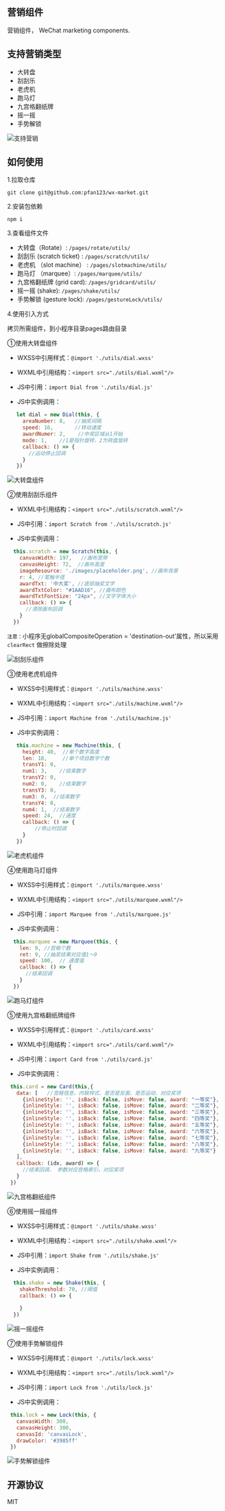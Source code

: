 ## 营销组件

营销组件， WeChat marketing components.


## 支持营销类型

- 大转盘
- 刮刮乐 
- 老虎机	
- 跑马灯 
- 九宫格翻纸牌 
- 摇一摇 
- 手势解锁

 ![支持营销](http://img.pfan123.com/wx_market_1.jpeg?imageView2/1/w/356/h/634)


## 如何使用

1.拉取仓库

```
git clone git@github.com:pfan123/wx-market.git
```

2.安装包依赖

```
npm i 
```

3.查看组件文件

- 大转盘（Rotate）: `/pages/rotate/utils/`
- 刮刮乐 (scratch ticket) : `/pages/scratch/utils/`
- 老虎机	（slot machine） : `/pages/slotmachine/utils/`
- 跑马灯 （marquee）: `/pages/marquee/utils/`
- 九宫格翻纸牌 (grid card): `/pages/gridcard/utils/`
- 摇一摇 (shake): `/pages/shake/utils/`
- 手势解锁 (gesture lock): `/pages/gestureLock/utils/`

4.使用引入方式

拷贝所需组件，到小程序目录pages路由目录

➀使用大转盘组件

- WXSS中引用样式：`@import './utils/dial.wxss'`

- WXML中引用结构：`<import src="./utils/dial.wxml"/>`

- JS中引用：`import Dial from './utils/dial.js'`

- JS中实例调用：

```js
   let dial = new Dial(this, {
     areaNumber: 8,   //抽奖间隔
     speed: 16,       //转动速度
     awardNumer: 2,    //中奖区域从1开始
     mode: 1,    //1是指针旋转，2为转盘旋转
     callback: () => {
       //运动停止回调  
     }
   })
 ```

 ![大转盘组件](http://img.pfan123.com/wx_market_2.jpeg?imageView2/1/w/356/h/634)


➁使用刮刮乐组件

- WXML中引用结构：`<import src="./utils/scratch.wxml"/>`

- JS中引用：`import Scratch from './utils/scratch.js'`

- JS中实例调用：

```js
  this.scratch = new Scratch(this, {
    canvasWidth: 197,   //画布宽带
    canvasHeight: 72,  //画布高度
    imageResource: './images/placeholder.png', //画布背景
    r: 4, //笔触半径
    awardTxt: '中大奖', //底部抽奖文字
    awardTxtColor: "#1AAD16", //画布颜色
    awardTxtFontSize: "24px", //文字字体大小
    callback: () => {
      //清除画布回调
    }
  })
 ```

 `注意：`小程序无globalCompositeOperation = 'destination-out'属性，所以采用 `clearRect` 做擦除处理

 ![刮刮乐组件](http://img.pfan123.com/wx_market_3.jpeg?imageView2/1/w/356/h/634) 

➂使用老虎机组件

- WXSS中引用样式：`@import './utils/machine.wxss'`

- WXML中引用结构：`<import src="./utils/machine.wxml"/>`

- JS中引用：`import Machine from './utils/machine.js'`

- JS中实例调用：

```js
   this.machine = new Machine(this, {
     height: 40,  //单个数字高度
     len: 10,     //单个项目数字个数
     transY1: 0,
     num1: 3,    //结束数字
     transY2: 0,
     num2: 0,    //结束数字
     transY3: 0,
     num3: 0,  //结束数字
     transY4: 0,
     num4: 1,  //结束数字
     speed: 24,  //速度
     callback: () => {
         //停止时回调        
     }      
   })
 ```

  ![老虎机组件](http://img.pfan123.com/wx_market_4.jpeg?imageView2/1/w/356/h/634) 

➃使用跑马灯组件

- WXSS中引用样式：`@import './utils/marquee.wxss'`

- WXML中引用结构：`<import src="./utils/marquee.wxml"/>`

- JS中引用：`import Marquee from './utils/marquee.js'`

- JS中实例调用：

```js 
  this.marquee = new Marquee(this, {
    len: 9, //宫格个数
    ret: 9, //抽奖结果对应值1～9
    speed: 100,  // 速度值
    callback: () => {
      //结束回调    
    }            
  })
 ```

  ![跑马灯组件](http://img.pfan123.com/wx_market_5.jpeg?imageView2/1/w/356/h/634)  

➄使用九宫格翻纸牌组件

- WXSS中引用样式：`@import './utils/card.wxss'`

- WXML中引用结构：`<import src="./utils/card.wxml"/>`

- JS中引用：`import Card from './utils/card.js'`

- JS中实例调用：

```js 
 this.card = new Card(this,{
   data: [   //宫格信息，内联样式、是否是反面、是否运动、对应奖项
     {inlineStyle: '', isBack: false, isMove: false, award: "一等奖"},    
     {inlineStyle: '', isBack: false, isMove: false, award: "二等奖"},
     {inlineStyle: '', isBack: false, isMove: false, award: "三等奖"},
     {inlineStyle: '', isBack: false, isMove: false, award: "四等奖"},
     {inlineStyle: '', isBack: false, isMove: false, award: "五等奖"},
     {inlineStyle: '', isBack: false, isMove: false, award: "六等奖"},
     {inlineStyle: '', isBack: false, isMove: false, award: "七等奖"},
     {inlineStyle: '', isBack: false, isMove: false, award: "八等奖"},
     {inlineStyle: '', isBack: false, isMove: false, award: "九等奖"}
   ],
   callback: (idx, award) => {
     //结束回调， 参数对应宫格索引，对应奖项    
   }
 })
 ```

  ![九宫格翻纸组件](http://img.pfan123.com/wx_market_6.jpeg?imageView2/1/w/356/h/634)  

 ➅使用摇一摇组件

- WXSS中引用样式：`@import './utils/shake.wxss'`

- WXML中引用结构：`<import src="./utils/shake.wxml"/>`

- JS中引用：`import Shake from './utils/shake.js'`

- JS中实例调用：

```js 
  this.shake = new Shake(this, {
    shakeThreshold: 70, //阈值
    callback: () => {
          
    }            
  })
 ```

  ![摇一摇组件](http://img.pfan123.com/wx_market_7.jpeg?imageView2/1/w/356/h/634)   

 ➆使用手势解锁组件

 - WXSS中引用样式：`@import './utils/lock.wxss'`

- WXML中引用结构：`<import src="./utils/lock.wxml"/>`

- JS中引用：`import Lock from './utils/lock.js'`

- JS中实例调用：

```js 
 this.lock = new Lock(this, {
   canvasWidth: 300,
   canvasHeight: 300,
   canvasId: 'canvasLock',
   drawColor: '#3985ff'        
 })
 ```   

![手势解锁组件](http://img.pfan123.com/wx_market_8.jpeg?imageView2/1/w/356/h/634)


## 开源协议

MIT